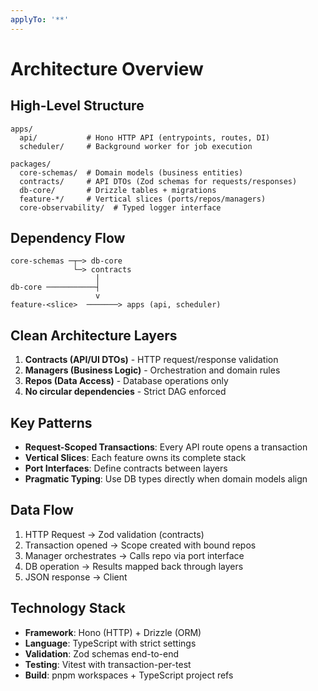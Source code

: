 ```yaml
---
applyTo: '**'
---
```


# Architecture Overview

## High-Level Structure

```
apps/
  api/           # Hono HTTP API (entrypoints, routes, DI)
  scheduler/     # Background worker for job execution

packages/
  core-schemas/  # Domain models (business entities)
  contracts/     # API DTOs (Zod schemas for requests/responses)
  db-core/       # Drizzle tables + migrations
  feature-*/     # Vertical slices (ports/repos/managers)
  core-observability/  # Typed logger interface
```

## Dependency Flow

```
core-schemas ─┬─> db-core
              └─> contracts
                   │
db-core ───────────┤
                   v
feature-<slice>  ───────> apps (api, scheduler)
```

## Clean Architecture Layers

1. **Contracts (API/UI DTOs)** - HTTP request/response validation
2. **Managers (Business Logic)** - Orchestration and domain rules
3. **Repos (Data Access)** - Database operations only
4. **No circular dependencies** - Strict DAG enforced

## Key Patterns

- **Request-Scoped Transactions**: Every API route opens a transaction
- **Vertical Slices**: Each feature owns its complete stack
- **Port Interfaces**: Define contracts between layers
- **Pragmatic Typing**: Use DB types directly when domain models align

## Data Flow

1. HTTP Request → Zod validation (contracts)
2. Transaction opened → Scope created with bound repos
3. Manager orchestrates → Calls repo via port interface
4. DB operation → Results mapped back through layers
5. JSON response → Client

## Technology Stack

- **Framework**: Hono (HTTP) + Drizzle (ORM)
- **Language**: TypeScript with strict settings
- **Validation**: Zod schemas end-to-end
- **Testing**: Vitest with transaction-per-test
- **Build**: pnpm workspaces + TypeScript project refs</content>
